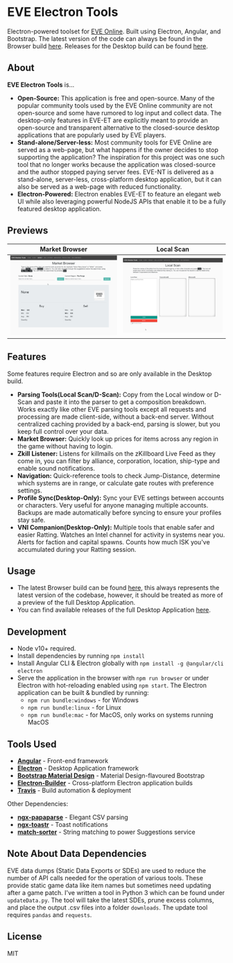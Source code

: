 # EVE Electron Tools

Electron-powered toolset for [EVE Online](https://www.eveonline.com/). Built using Electron, Angular, and Bootstrap. The latest version of the code can always be found in the Browser build [here](https://eve-electron.kevinleung.net). Releases for the Desktop build can be found [here](https://github.com/kevinleung987/eve-electron-tools/releases).

## About

**EVE Electron Tools** is...
- **Open-Source:** This application is free and open-source. Many of the popular community tools used by the EVE Online community are not open-source and some have rumored to log input and collect data. The desktop-only features in EVE-ET are explicitly meant to provide an open-source and transparent alternative to the closed-source desktop applications that are popularly used by EVE players.
- **Stand-alone/Server-less:** Most community tools for EVE Online are served as a web-page, but what happens if the owner decides to stop supporting the application? The inspiration for this project was one such tool that no longer works because the application was closed-source and the author stopped paying server fees. EVE-NT is delivered as a stand-alone, server-less, cross-platform desktop application, but it can also be served as a web-page with reduced functionality.
- **Electron-Powered:** Electron enables EVE-ET to feature an elegant web UI while also leveraging powerful NodeJS APIs that enable it to be a fully featured desktop application.
## Previews
Market Browser             |  Local Scan
:-------------------------:|:-------------------------:
![](preview-market.gif?raw=true)  |  ![](preview-scan.gif?raw=true)

## Features
Some features require Electron and so are only available in the Desktop build.
- **Parsing Tools(Local Scan/D-Scan):** Copy from the Local window or D-Scan and paste it into the parser to get a composition breakdown. Works exactly like other EVE parsing tools except all requests and processing are made client-side, without a back-end server. Without centralized caching provided by a back-end, parsing is slower, but you keep full control over your data.
- **Market Browser:** Quickly look up prices for items across any region in the game without having to login.
- **Zkill Listener:** Listens for killmails on the zKillboard Live Feed as they come in, you can filter by alliance, corporation, location, ship-type and enable sound notifications.
- **Navigation:** Quick-reference tools to check Jump-Distance, determine which systems are in range, or calculate gate routes with preference settings.
- **Profile Sync(Desktop-Only):** Sync your EVE settings between accounts or characters. Very useful for anyone managing multiple accounts. Backups are made automatically before syncing to ensure your profiles stay safe.
- **VNI Companion(Desktop-Only):** Multiple tools that enable safer and easier Ratting. Watches an Intel channel for activity in systems near you. Alerts for faction and capital spawns. Counts how much ISK you've accumulated during your Ratting session.

## Usage

- The latest Browser build can be found [here](https://eve-electron.kevinleung.net), this always represents the latest version of the codebase, however, it should be treated as more of a preview of the full Desktop Application.
- You can find available releases of the full Desktop Application [here](https://github.com/kevinleung987/eve-electron-tools/releases).

## Development

- Node v10+ required.
- Install dependencies by running `npm install`
- Install Angular CLI & Electron globally with `npm install -g @angular/cli electron`
- Serve the application in the browser with `npm run browser` or under Electron with hot-reloading enabled using `npm start`. The Electron application can be built & bundled by running:
  - `npm run bundle:windows` - for Windows
  - `npm run bundle:linux` - for Linux
  - `npm run bundle:mac` - for MacOS, only works on systems running MacOS

## Tools Used

- **[Angular](https://github.com/angular/angular)** - Front-end framework
- **[Electron](https://github.com/electron/electron)** - Desktop Application framework
- **[Bootstrap Material Design](https://github.com/FezVrasta/bootstrap-material-design)** - Material Design-flavoured Bootstrap
- **[Electron-Builder](https://github.com/electron-userland/electron-builder)** - Cross-platform Electron application builds
- **[Travis](https://travis-ci.com/)** - Build automation & deployment

Other Dependencies:

- **[ngx-papaparse](https://github.com/alberthaff/ngx-papaparse)** - Elegant CSV parsing
- **[ngx-toastr](https://github.com/scttcper/ngx-toastr)** - Toast notifications
- **[match-sorter](https://github.com/kentcdodds/match-sorter)** - String matching to power Suggestions service

## Note About Data Dependencies

EVE data dumps (Static Data Exports or SDEs) are used to reduce the number of API calls needed for the operation of various tools. These provide static game data like item names but sometimes need updating after a game patch. I've written a tool in Python 3 which can be found under `updateData.py`. The tool will take the latest SDEs, prune excess columns, and place the output .csv files into a folder `downloads`. The update tool requires `pandas` and `requests`.

License
----
MIT
